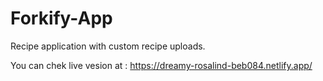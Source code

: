 # Forkify-App 
Recipe application with custom recipe uploads.

You can chek live vesion at : https://dreamy-rosalind-beb084.netlify.app/ 
